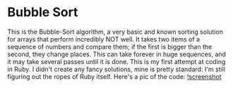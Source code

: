 # Bubble Sort
  This is the Bubble-Sort algorithm, a very basic and known sorting solution for arrays that perform incredibly NOT well. It takes two items of a sequence of numbers and compare them; if the first is bigger than the second, they change places. This can take forever in huge sequences, and it may take several passes until it is done. 
  This is my first attempt at coding in Ruby. I didn't create any fancy solutions, mine is pretty standard: I'm still figuring out the ropes of Ruby itself.
  Here's a pic of the code:
  [!screenshot](./screenshot.png)

